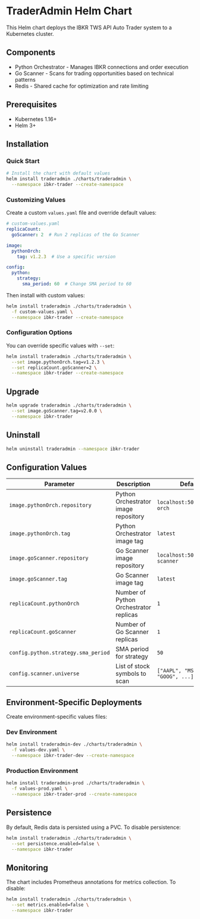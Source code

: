 # TraderAdmin Helm Chart

This Helm chart deploys the IBKR TWS API Auto Trader system to a Kubernetes cluster.

## Components

- Python Orchestrator - Manages IBKR connections and order execution
- Go Scanner - Scans for trading opportunities based on technical patterns
- Redis - Shared cache for optimization and rate limiting

## Prerequisites

- Kubernetes 1.16+
- Helm 3+

## Installation

### Quick Start

```bash
# Install the chart with default values
helm install traderadmin ./charts/traderadmin \
  --namespace ibkr-trader --create-namespace
```

### Customizing Values

Create a custom `values.yaml` file and override default values:

```yaml
# custom-values.yaml
replicaCount:
  goScanner: 2  # Run 2 replicas of the Go Scanner

image:
  pythonOrch:
    tag: v1.2.3  # Use a specific version

config:
  python:
    strategy:
      sma_period: 60  # Change SMA period to 60
```

Then install with custom values:

```bash
helm install traderadmin ./charts/traderadmin \
  -f custom-values.yaml \
  --namespace ibkr-trader --create-namespace
```

### Configuration Options

You can override specific values with `--set`:

```bash
helm install traderadmin ./charts/traderadmin \
  --set image.pythonOrch.tag=v1.2.3 \
  --set replicaCount.goScanner=2 \
  --namespace ibkr-trader --create-namespace
```

## Upgrade

```bash
helm upgrade traderadmin ./charts/traderadmin \
  --set image.goScanner.tag=v2.0.0 \
  --namespace ibkr-trader
```

## Uninstall

```bash
helm uninstall traderadmin --namespace ibkr-trader
```

## Configuration Values

| Parameter | Description | Default |
|-----------|-------------|---------|
| `image.pythonOrch.repository` | Python Orchestrator image repository | `localhost:5000/python-orch` |
| `image.pythonOrch.tag` | Python Orchestrator image tag | `latest` |
| `image.goScanner.repository` | Go Scanner image repository | `localhost:5000/go-scanner` |
| `image.goScanner.tag` | Go Scanner image tag | `latest` |
| `replicaCount.pythonOrch` | Number of Python Orchestrator replicas | `1` |
| `replicaCount.goScanner` | Number of Go Scanner replicas | `1` |
| `config.python.strategy.sma_period` | SMA period for strategy | `50` |
| `config.scanner.universe` | List of stock symbols to scan | `["AAPL", "MSFT", "GOOG", ...]` |

## Environment-Specific Deployments

Create environment-specific values files:

### Dev Environment

```bash
helm install traderadmin-dev ./charts/traderadmin \
  -f values-dev.yaml \
  --namespace ibkr-trader-dev --create-namespace
```

### Production Environment

```bash
helm install traderadmin-prod ./charts/traderadmin \
  -f values-prod.yaml \
  --namespace ibkr-trader-prod --create-namespace
```

## Persistence

By default, Redis data is persisted using a PVC. To disable persistence:

```bash
helm install traderadmin ./charts/traderadmin \
  --set persistence.enabled=false \
  --namespace ibkr-trader
```

## Monitoring

The chart includes Prometheus annotations for metrics collection. To disable:

```bash
helm install traderadmin ./charts/traderadmin \
  --set metrics.enabled=false \
  --namespace ibkr-trader
``` 